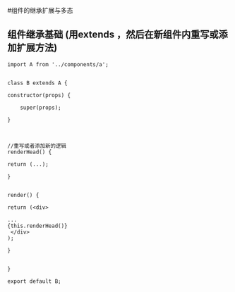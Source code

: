 #组件的继承扩展与多态

## 组件继承基础 (用extends ，然后在新组件内重写或添加扩展方法)


```
import A from '../components/a';

class B extends A {

constructor(props) {
    super(props);  
}  

//重写或者添加新的逻辑
renderHead() {    
return (...);  
}

render() {    
return (<div> 
...
{this.renderHead()}         
 </div>);  
}

}

export default B;

```

##

